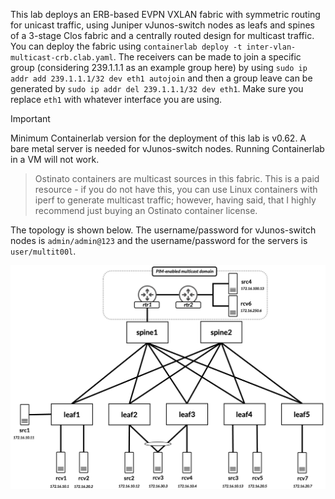 This lab deploys an ERB-based EVPN VXLAN fabric with symmetric routing for unicast traffic, using Juniper vJunos-switch nodes as leafs and spines of a 3-stage Clos fabric and a centrally routed design for multicast traffic. You can deploy the fabric using `containerlab deploy -t inter-vlan-multicast-crb.clab.yaml`. The receivers can be made to join a specific group (considering 239.1.1.1 as an example group here) by using `sudo ip addr add 239.1.1.1/32 dev eth1 autojoin` and then a group leave can be generated by `sudo ip addr del 239.1.1.1/32 dev eth1`. Make sure you replace `eth1` with whatever interface you are using. 

> [!IMPORTANT]
> Minimum Containerlab version for the deployment of this lab is v0.62. A bare metal server is needed for vJunos-switch nodes. Running Containerlab in a VM will not work.  

>Ostinato containers are multicast sources in this fabric. This is a paid resource - if you do not have this, you can use Linux containers with iperf to generate multicast traffic; however, having said, that I highly recommend just buying an Ostinato container license.  

The topology is shown below. The username/password for vJunos-switch nodes is `admin/admin@123` and the username/password for the servers is `user/multit00l`.

![inter-vlan-multicast-external-mrouter-topology](/static/images/juniper-inter-vlan-multicast-crb.png)